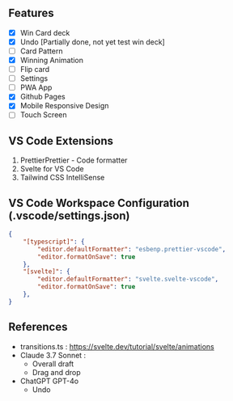 ## Features
- [x] Win Card deck
- [x] Undo [Partially done, not yet test win deck]
- [ ] Card Pattern
- [x] Winning Animation
- [ ] Flip card
- [ ] Settings
- [ ] PWA App
- [X] Github Pages
- [X] Mobile Responsive Design
- [ ] Touch Screen

## VS Code Extensions
1. PrettierPrettier - Code formatter
2. Svelte for VS Code
3. Tailwind CSS IntelliSense

## VS Code Workspace Configuration (.vscode/settings.json)
```json
{
    "[typescript]": {
        "editor.defaultFormatter": "esbenp.prettier-vscode",
        "editor.formatOnSave": true
    },
    "[svelte]": {
        "editor.defaultFormatter": "svelte.svelte-vscode",
        "editor.formatOnSave": true
    },
}
```

## References
- transitions.ts : https://svelte.dev/tutorial/svelte/animations
- Claude 3.7 Sonnet :
  - Overall draft
  - Drag and drop
- ChatGPT GPT-4o
  - Undo
